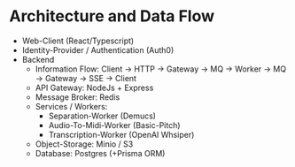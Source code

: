 # Architecture and Data Flow

- Web-Client (React/Typescript)
- Identity-Provider / Authentication (Auth0)
- Backend
  - Information Flow: Client -> HTTP -> Gateway -> MQ -> Worker -> MQ -> Gateway -> SSE -> Client
  - API Gateway: NodeJs + Express
  - Message Broker: Redis
  - Services / Workers:
    - Separation-Worker (Demucs)
    - Audio-To-Midi-Worker (Basic-Pitch)
    - Transcription-Worker (OpenAI Whsiper)
  - Object-Storage: Minio / S3
  - Database: Postgres (+Prisma ORM)
